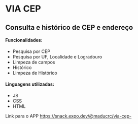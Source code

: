 # VIA CEP 
<html>

## Consulta e histórico de CEP e endereço

#### Funcionalidades: 
<ul>
<li>Pesquisa por CEP</li>
<li>Pesquisa por UF, Localidade e Logradouro</li>
<li>Limpeza de campos</li>
<li>Histórico</li>
<li>Limpeza de Histórico</li>
</ul>

#### Linguagens utilizadas:
<ul>
<li>JS</li>
<li>CSS</li>
<li>HTML</li>
</ul>

Link para o APP https://snack.expo.dev/@maducrc/via-cep-
<html>






